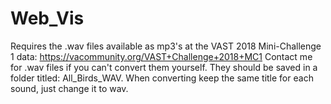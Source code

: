 # Web_Vis
Requires the .wav files available as mp3's at the VAST 2018 Mini-Challenge 1 data: https://vacommunity.org/VAST+Challenge+2018+MC1
Contact me for .wav files if you can't convert them yourself. They should be saved in a folder titled: All_Birds_WAV.
When converting keep the same title for each sound, just change it to wav.
